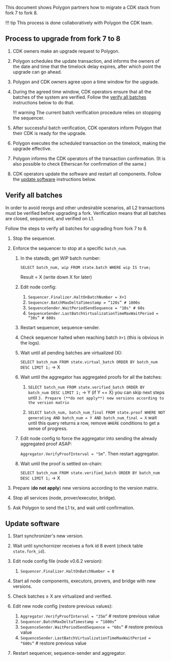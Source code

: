 This document shows Polygon partners how to migrate a CDK stack from fork 7 to fork 8.

!!! tip
    This process is done collaboratively with Polygon the CDK team.

## Process to upgrade from fork 7 to 8

1. CDK owners make an upgrade request to Polygon.

2. Polygon schedules the update transaction, and informs the owners of the date and time that the timelock delay expires, after which point the upgrade can go ahead.

3. Polygon and CDK owners agree upon a time window for the upgrade.

4. During the agreed time window, CDK operators ensure that all the batches of the system are verified. Follow the [verify all batches](#verify-all-batches) instructions below to do that. 

    !!! warning
        The current batch verification procedure relies on stopping the sequencer.

5. After successful batch verification, CDK operators inform Polygon that their CDK is ready for the upgrade.

6. Polygon executes the scheduled transaction on the timelock, making the upgrade effective.

7. Polygon informs the CDK operators of the transaction confirmation. (It is also possible to check Etherscan for confirmation of the same.)

8. CDK operators update the software and restart all components. Follow the [update software](#update-software) instructions below.

## Verify all batches

In order to avoid reorgs and other undesirable scenarios, all L2 transactions must be verified before upgrading a fork. Verification means that all batches are closed, sequenced, and verified on L1.

Follow the steps to verify all batches for upgrading from fork 7 to 8.

1. Stop the sequencer.
2. Enforce the sequencer to stop at a specific `batch_num`.

    1. In the statedb, get WIP batch number: 
        
        `SELECT batch_num, wip FROM state.batch WHERE wip IS true;` 
        
        Result = X (write down X for later)

    2. Edit node config:

        1. `Sequencer.Finalizer.HaltOnBatchNumber = X+1`
        2. `Sequencer.BatchMaxDeltaTimestamp = “120s” # 1800s`
        3. `SequenceSender.WaitPeriodSendSequence = "10s" # 60s`
        4. `SequenceSender.LastBatchVirtualizationTimeMaxWaitPeriod = “30s” # 600s`

    3. Restart sequencer, sequence-sender.

    4. Check sequencer halted when reaching batch `X+1` (this is obvious in the logs).

    5. Wait until all pending batches are virtualized (X): 

        `SELECT batch_num FROM state.virtual_batch ORDER BY batch_num DESC LIMIT 1;` → X

    6. Wait until the aggregator has aggregated proofs for all the batches:

        1. `SELECT batch_num FROM state.verified_batch ORDER BY batch_num DESC LIMIT 1;` → Y (if Y == X) you can skip next steps until `3. Prepare (**do not apply**) new versions according to the version matrix`

        2. `SELECT batch_num, batch_num_final FROM state.proof WHERE NOT generating AND batch_num = Y AND batch_num_final = X` wait until this query returns a row, remove `WHERE` conditions to get a sense of progress.

    7. Edit node config to force the aggregator into sending the already aggregated proof ASAP: 

        `Aggregator.VerifyProofInterval = "5m”`. Then restart aggregator.

    8. Wait until the proof is settled on-chain: 

        `SELECT batch_num FROM state.verified_batch ORDER BY batch_num DESC LIMIT 1;` → X

3. Prepare (**do not apply**) new versions according to the version matrix.

4. Stop all services (node, prover/executor, bridge).

5. Ask Polygon to send the L1 tx, and wait until confirmation.

## Update software

1. Start synchronizer's new version.

2. Wait until synchornizer receives a fork id 8 event (check table `state.fork_id`).

3. Edit node config file (node v0.6.2 version):

    1. `Sequencer.Finalizer.HaltOnBatchNumber = 0`

4. Start all node components, executors, provers, and bridge with new versions.

5. Check batches ≥ X are virtualized and verified.

6. Edit new node config (restore previous values):

    1. `Aggregator.VerifyProofInterval = "25m”` # restore previous value
    2. `Sequencer.BatchMaxDeltaTimestamp = “1800s”`
    3. `SequenceSender.WaitPeriodSendSequence = "60s”` # restore previous value
    4. `SequenceSender.LastBatchVirtualizationTimeMaxWaitPeriod = “600s”` # restore previous value
    
7. Restart sequencer, sequence-sender and aggregator.